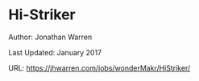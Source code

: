 # Hi-Striker
Author: Jonathan Warren

Last Updated: January 2017

URL: https://jhwarren.com/jobs/wonderMakr/HiStriker/
